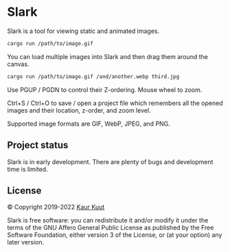 # Slark

Slark is a tool for viewing static and animated images.

```sh
cargo run /path/to/image.gif
```

You can load multiple images into Slark and then drag them around the canvas.

```sh
cargo run /path/to/image.gif /and/another.webp third.jpg
```

Use PGUP / PGDN to control their Z-ordering. Mouse wheel to zoom.

Ctrl+S / Ctrl+O to save / open a project file which remembers all the opened images and their location, z-order, and zoom level.

Supported image formats are GIF, WebP, JPEG, and PNG.

## Project status

Slark is in early development. There are plenty of bugs and development time is limited.

## License

© Copyright 2019-2022 [Kaur Kuut](https://www.kaurkuut.com/)

Slark is free software: you can redistribute it and/or modify it under the terms of the GNU Affero General Public License as published by the Free Software Foundation, either version 3 of the License, or (at your option) any later version.